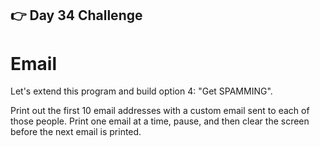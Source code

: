 ## 👉 Day 34 Challenge
# Email 
Let's extend this program and build option 4: "Get SPAMMING".

Print out the first 10 email addresses with a custom email sent to each of those people.
Print one email at a time, pause, and then clear the screen before the next email is printed.
